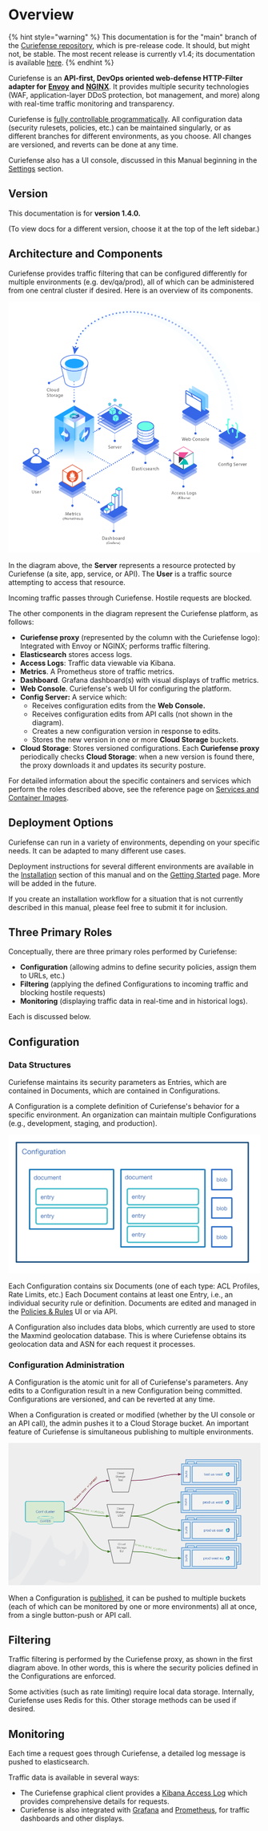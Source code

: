 # Overview



{% hint style="warning" %}
This documentation is for the "main" branch of the [Curiefense repository](https://github.com/curiefense/curiefense), which is pre-release code. It should, but might not, be stable. The most recent release is currently v1.4; its documentation is available [here](https://docs.curiefense.io/v/1.4.0/).
{% endhint %}

Curiefense is an **API-first, DevOps oriented web-defense HTTP-Filter** **adapter for** [**Envoy**](https://www.envoyproxy.io/) **and** [**NGINX**](https://nginx.org/en/). It provides multiple security technologies \(WAF, application-layer DDoS protection, bot management, and more\) along with real-time traffic monitoring and transparency.

Curiefense is [fully controllable programmatically](settings/api/). All configuration data \(security rulesets, policies, etc.\) can be maintained singularly, or as different branches for different environments, as you choose. All changes are versioned, and reverts can be done at any time.

Curiefense also has a UI console, discussed in this Manual beginning in the [Settings](settings/policies-rules/) section. 

## Version

This documentation is for **version 1.4.0.**

\(To view docs for a different version, choose it at the top of the left sidebar.\)

## Architecture and Components

Curiefense provides traffic filtering that can be configured differently for multiple environments \(e.g. dev/qa/prod\), all of which can be administered from one central cluster if desired. Here is an overview of its components.

![Curiefense Components -- Flow and Relations](.gitbook/assets/isometric-services.png)

In the diagram above, the **Server** represents a resource protected by Curiefense \(a site, app, service, or API\). The **User** is a traffic source attempting to access that resource. 

Incoming traffic passes through Curiefense. Hostile requests are blocked.

The other components in the diagram represent the Curiefense platform, as follows:

* **Curiefense proxy** \(represented by the column with the Curiefense logo\): Integrated with Envoy or NGINX; performs traffic filtering. 
* **Elasticsearch** stores access logs.
* **Access Logs**: Traffic data viewable via Kibana.
* **Metrics**. A Prometheus store of traffic metrics.
* **Dashboard**. Grafana dashboard\(s\) with visual displays of traffic metrics.
* **Web Console**. Curiefense's web UI for configuring the platform.
* **Config Server:** A service which:
  * Receives configuration edits from the **Web Console.**
  * Receives configuration edits from API calls \(not shown in the diagram\).
  * Creates a new configuration version in response to edits.
  * Stores the new version in one or more **Cloud Storage** buckets.
* **Cloud Storage**: Stores versioned configurations. Each **Curiefense proxy** periodically checks **Cloud Storage**: when a new version is found there, the proxy downloads it and updates its security posture.

For detailed information about the specific containers and services which perform the roles described above, see the reference page on [Services and Container Images](reference/services-container-images.md).

## Deployment Options

Curiefense can run in a variety of environments, depending on your specific needs. It can be adapted to many different use cases. 

Deployment instructions for several different environments are available in the [Installation](installation/deployment-first-steps/) section of this manual and on the [Getting Started](installation/getting-started-with-curiefense.md) page. More will be added in the future.

If you create an installation workflow for a situation that is not currently described in this manual, please feel free to submit it for inclusion.

## Three Primary Roles

Conceptually, there are three primary roles performed by Curiefense:

* **Configuration** \(allowing admins to define security policies, assign them to URLs, etc.\)
* **Filtering** \(applying the defined Configurations to incoming traffic and blocking hostile requests\)
* **Monitoring** \(displaying traffic data in real-time and in historical logs\).

Each is discussed below.

## Configuration

### Data Structures

Curiefense maintains its security parameters as Entries, which are contained in Documents, which are contained in Configurations.

A Configuration is a complete definition of Curiefense's behavior for a specific environment. An organization can maintain multiple Configurations \(e.g., development, staging, and production\).

![](.gitbook/assets/data-structures%20%281%29.png)

Each Configuration contains six Documents \(one of each type: ACL Profiles, Rate Limits, etc.\) Each Document contains at least one Entry, i.e., an individual security rule or definition. Documents are edited and managed in the [Policies & Rules](settings/policies-rules/) UI or via API.

A Configuration also includes data blobs, which currently are used to store the Maxmind geolocation database. This is where Curiefense obtains its geolocation data and ASN for each request it processes.

### Configuration Administration

A Configuration is the atomic unit for all of Curiefense's parameters. Any edits to a Configuration result in a new Configuration being committed. Configurations are versioned, and can be reverted at any time.

When a Configuration is created or modified \(whether by the UI console or an API call\), the admin pushes it to a Cloud Storage bucket. An important feature of Curiefense is simultaneous publishing to multiple environments. 

![](.gitbook/assets/architecture-multiple-buckets.png)

When a Configuration is [published](settings/publish-changes.md), it can be pushed to multiple buckets \(each of which can be monitored by one or more environments\) all at once, from a single button-push or API call.

## Filtering

Traffic filtering is performed by the Curiefense proxy, as shown in the first diagram above. In other words, this is where the security policies defined in the Configurations are enforced.

Some activities \(such as rate limiting\) require local data storage. Internally, Curiefense uses Redis for this. Other storage methods can be used if desired.

## Monitoring

Each time a request goes through Curiefense, a detailed log message is pushed to elasticsearch.

Traffic data is available in several ways:

* The Curiefense graphical client provides a [Kibana Access Log](analytics/kibana.md) which provides comprehensive details for requests.
* Curiefense is also integrated with [Grafana](https://github.com/grafana/grafana) and [Prometheus](https://github.com/prometheus/prometheus), for traffic dashboards and other displays.


